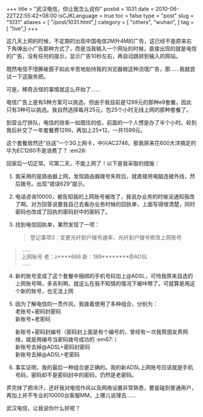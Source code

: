 +++
title = "武汉电信，你让我怎么说你"
postid = 1031
date = 2010-06-22T22:55:42+08:00
isCJKLanguage = true
toc = false
type = "post"
slug = "1031"
aliases = [ "/post/1031.html",]
category = [ "others", "wuhan", ]
tag = [ "live",]
+++


这几天上网的时候，不定期的出现中国电信2M升4M的广告，这已经不是原来右下角弹出小广告那种方式了，而是当我输入一个网址的时候，直接出现的就是电信的广告，没有任何的提示，显示广告10秒左右，再自动跳转到输入的网站。

既然电信不惜撕破面子如此辛苦地劫持我的浏览器做这种流氓广告，那……我就尝试一下这服务把。

可是，稀奇古怪的事情就这么开始了……<!--more-->

电信广告上是有5种方案可以挑选，但由于我目前是1299元的那种e9套餐，因此只有3种可以挑选。我自然选择每月25元，包25个小时无线上网的那种套餐了。

到营业厅排队，电信的效率一如既往的低，前面的一个人愣是办了半个小时。轮到我后补交了一年套餐费1299，再加上25\*12，一共1599元。

这个套餐居然还“白送”一个3G上网卡，中兴AC2746。那我原来花600大洋搞定的华为EC1260不是浪费了？
:em28:

回家后一切正常。可第二天，不能上网了！以下是我采取的措施：

1.  我采用的是路由器上网，发现路由器拨号失败后，就直接用电脑连接外线，然后拨号。出现“错误629”提示。
2.  电话咨询10000，被告知我的上网账号被改了，我说办业务的时候没通知我改了啊。对方回答说要我自己去看办业务时候的回执单，上面写得很清楚，同时密码也改成了回执的密码封中的密码了。
3.  找到电信回执单，果然发现了一项：  

    > 登记事项3：变更光纤到户拨号速率、光纤到户拨号修改上网账号  
   >  ……  
   >  上网账号 老：z\*\*\*\*666 新：189\*\*\*\*\*\*\*\*@ADSL  
   >  ……

4.  新的账号变成了这个套餐中捆绑的手机号码加上@ADSL，可怜我原来自选的上网账号啊，多吉利啊，就这么在我不知情的情况下被咔嚓了。可就算是用这个新的账号，也无法上网
5.  因为了解电信的一贯作风，我接着使用了多种组合，分别为：  
    老账号+密码封密码  
    新账号+老密码  

    新账号+密码封编号（密码封上面是有个编号的，曾经有一次我帮朋友弄网络，就是用编号当密码拨号成功的
    :em67: ）  
    新账号去掉@ADSL+密码封密码  
    新账号去掉@ADSL+老密码
6.  事实证明，我的最后一种组合是正确的。我的新ADSL上网账号应该就是手机号码，密码却不是密码封中的密码，仍然是老密码。

弄完抹了把冷汗。还好我对电信作风以及网络设置非常熟悉，要是碰到普通用户，再加上并不专业的10000台客服MM，上哪儿说理去……

武汉电信，让我说你什么好呢？

